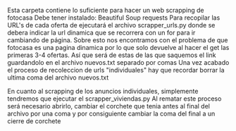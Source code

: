 Esta carpeta contiene lo suficiente para hacer un web scrapping de fotocasa
Debe tener instalado:
    Beautiful Soup 
    requests
Para recopilar las URL's de cada oferta de ejecutará el archivo scrapper_urls.py donde se debera indicar la url dinamica
que se recorrera con un for para ir cambiando de página.
    Sobre esto nos encontramos con el problema de que fotocasa es una pagina dinamica por lo que solo devuelve al hacer el get las primeras
    3-4 ofertas. Así que será de estas de las que saquemos el link guardandolo en el archivo nuevos.txt separado por comas
Una vez acabado el proceso de recoleccion de urls "individuales" hay que recordar borrar la ultima coma del archivo nuevos.txt

En cuanto al scrapping de los anuncios individuales, simplemente tendremos que ejecutar el scrapper_viviendas.py
    Al rematar este proceso será necesario abrirlo, cambiar el corchete que tenia antes al final del archivo por una coma
    y por consiguiente cambiar la coma del final a un cierre de corchete

